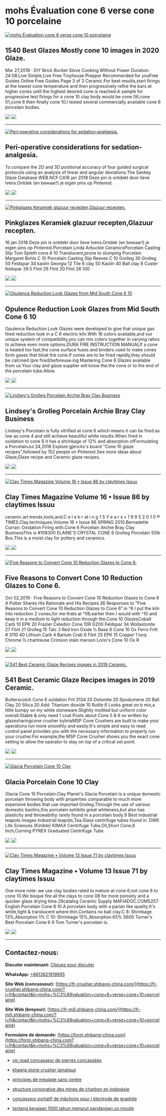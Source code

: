 # mohs Évaluation cone 6 verse cone 10 porcelaine

<a href="https://swt.shibang-china.com/?l=fr&img&k=mohs+%C3%89valuation+cone+6+verse+cone+10+porcelaine" target="_blank">![mohs Évaluation cone 6 verse cone 10 porcelaine](http://static.shibang-china.com/all-800x300/550.jpg)</a>

## 1540 Best Glazes Mostly cone 10 images in 2020 Glaze.
Mar 27,2018 · DIY Brick Rocket Stove Cooking Without Power Duration: 24:08.Live Simple,Live Free Tinyhouse Prepper Recommended for youFree Guides Online Free Guides Page 3 of 3 Ceramic.For best results,start firings at the lowest cone temperature and then progressively refire the bars at higher cones until the highest desired cone is reached.A sample for progressive test firings for a cone 10 clay body would be cone 06,cone 01,cone 6 then finally cone 10.I tested several commercially available cone 6 porcelain bodies.


<a href="https://whatsapp.shibangsoft.com/WhatsApp.php" target="_blank" title="WhatsApp">![](http://static.shibang-china.com/icon/whatsapp.png)</a> <a href="https://swt.shibang-china.com/?l=fr&icon&k=mohs+%C3%89valuation+cone+6+verse+cone+10+porcelaine" target="_blank">![](http://static.shibang-china.com/icon/chat-fr.png)</a>

---

<a href="https://swt.shibang-china.com/?l=fr&img&k=mohs+%C3%89valuation+cone+6+verse+cone+10+porcelaine" target="_blank">![Peri‐operative considerations for sedation‐analgesia.](http://static.shibang-china.com/all-800x300/573.jpg)</a>

## Peri‐operative considerations for sedation‐analgesia.
To compare the 2D and 3D positional accuracy of four guided surgical protocols using an analysis of linear and angular deviations.The Sankey Glaze Database WEB.NCF.CA16 jan 2018 Deze pin is ontdekt door lieve Ivens.Ontdek (en bewaar!) je eigen pins op Pinterest.


<a href="https://whatsapp.shibangsoft.com/WhatsApp.php" target="_blank" title="WhatsApp">![](http://static.shibang-china.com/icon/whatsapp.png)</a> <a href="https://swt.shibang-china.com/?l=fr&icon&k=mohs+%C3%89valuation+cone+6+verse+cone+10+porcelaine" target="_blank">![](http://static.shibang-china.com/icon/chat-fr.png)</a>

---

<a href="https://swt.shibang-china.com/?l=fr&img&k=mohs+%C3%89valuation+cone+6+verse+cone+10+porcelaine" target="_blank">![Pinkglazes Keramiek glazuur recepten,Glazuur recepten.](http://static.shibang-china.com/all-800x300/1494.jpg)</a>

## Pinkglazes Keramiek glazuur recepten,Glazuur recepten.
16 jan 2018 Deze pin is ontdekt door lieve Ivens.Ontdek (en bewaar!) je eigen pins op Pinterest.Porcelain Linda Arbuckle CeramicsPorcelain Casting Slip Tom Spleth cone 8 10 Translucent,prone to slumping Porcelain Margaret Bohls C 10 Porcelain Casting Slip Reeves C 10 Grolleg 30 Grolleg 50 Feldspar 34 kaolin Georgia 12 Tile 6 clay 50 Kaolin 40 Ball clay 8 Custer feldspar 39.5 Flint 26 Flint 20 Flint 26 100


<a href="https://whatsapp.shibangsoft.com/WhatsApp.php" target="_blank" title="WhatsApp">![](http://static.shibang-china.com/icon/whatsapp.png)</a> <a href="https://swt.shibang-china.com/?l=fr&icon&k=mohs+%C3%89valuation+cone+6+verse+cone+10+porcelaine" target="_blank">![](http://static.shibang-china.com/icon/chat-fr.png)</a>

---

<a href="https://swt.shibang-china.com/?l=fr&img&k=mohs+%C3%89valuation+cone+6+verse+cone+10+porcelaine" target="_blank">![Opulence Reduction Look Glazes from Mid South Cone 6 10](http://static.shibang-china.com/all-800x300/272.jpg)</a>

## Opulence Reduction Look Glazes from Mid South Cone 6 10
Opulence Reduction Look Glazes were developed to give that unique gas fired reduction look in a C 6 electric kiln.With 16 colors available,and our unique system of compatibility,you can mix colors together in varying ratios to achieve even more options.DURA FIRE INSTRUCTION MANUALIf a cone is heated too fast,the cone surface fuses and binders used to make cones form gases that bloat the cone.If cones are to be fired rapidly,they should be calcined (pre fired)beforeuse.ing Mastering Cone 6 Glazes available from us.Your clay and glaze supplier will know the.the cone or to the end of the porcelain tube.Allow.


<a href="https://whatsapp.shibangsoft.com/WhatsApp.php" target="_blank" title="WhatsApp">![](http://static.shibang-china.com/icon/whatsapp.png)</a> <a href="https://swt.shibang-china.com/?l=fr&icon&k=mohs+%C3%89valuation+cone+6+verse+cone+10+porcelaine" target="_blank">![](http://static.shibang-china.com/icon/chat-fr.png)</a>

---

<a href="https://swt.shibang-china.com/?l=fr&img&k=mohs+%C3%89valuation+cone+6+verse+cone+10+porcelaine" target="_blank">![Lindsey's Grolleg Porcelain Archie Bray Clay Business](http://static.shibang-china.com/all-800x300/1474.jpg)</a>

## Lindsey's Grolleg Porcelain Archie Bray Clay Business
Lindsey's Porcelain is fully vitrified at cone 6 which means it can be fired as low as cone 4 and still achieve beautiful white results.When fired in oxidation to cone 6 it has a shrinkage of 12% and absorption ofFormulating a PorcelainJul 24,2016 Explore gjencks's board "Cone 10 glaze recipes",followed by 152 people on Pinterest.See more ideas about Glaze,Glaze recipe and Ceramic glaze recipes.


<a href="https://whatsapp.shibangsoft.com/WhatsApp.php" target="_blank" title="WhatsApp">![](http://static.shibang-china.com/icon/whatsapp.png)</a> <a href="https://swt.shibang-china.com/?l=fr&icon&k=mohs+%C3%89valuation+cone+6+verse+cone+10+porcelaine" target="_blank">![](http://static.shibang-china.com/icon/chat-fr.png)</a>

---

<a href="https://swt.shibang-china.com/?l=fr&img&k=mohs+%C3%89valuation+cone+6+verse+cone+10+porcelaine" target="_blank">![Clay Times Magazine Volume 16 • Issue 86 by claytimes Issuu](http://static.shibang-china.com/all-800x300/837.jpg)</a>

## Clay Times Magazine Volume 16 • Issue 86 by claytimes Issuu
ceramic.art.trends,tools,and.C e l e b r at i n g 1 5 Y e a r s • 1 9 9 5 2 0 1 0 ® TIMES.Clay.techniques.Volume 16 • Issue 86 SPRING 2010.Bernadette Curran: Oxidation Firing with.Cone 6 Porcelain Archie Bray Clay BusinessThis is #108300 ELAINE'S CRYSTAL CONE 6 Grolleg Porcelain 50lb Box.This is a moist clay for pottery and ceramics.


<a href="https://whatsapp.shibangsoft.com/WhatsApp.php" target="_blank" title="WhatsApp">![](http://static.shibang-china.com/icon/whatsapp.png)</a> <a href="https://swt.shibang-china.com/?l=fr&icon&k=mohs+%C3%89valuation+cone+6+verse+cone+10+porcelaine" target="_blank">![](http://static.shibang-china.com/icon/chat-fr.png)</a>

---

<a href="https://swt.shibang-china.com/?l=fr&img&k=mohs+%C3%89valuation+cone+6+verse+cone+10+porcelaine" target="_blank">![Five Reasons to Convert Cone 10 Reduction Glazes to Cone 6.](http://static.shibang-china.com/all-800x300/727.jpg)</a>

## Five Reasons to Convert Cone 10 Reduction Glazes to Cone 6.
Oct 02,2019 · Five Reasons to Convert Cone 10 Reduction Glazes to Cone 6 A Potter Shares His Rationale and His Recipes.36 Responses to "Five Reasons to Convert Cone 10 Reduction Glazes to Cone 6".in ^6 I put the kiln into reduction 2 cones,for me thats at ^08,earlier then I would with ^10 and keep it in a medium to light reduction through the.Cone 10 GlazesCobalt Carb 10 EPK 20 Frazier Celedon Cone 10R G200 Feldspar 34 Wollastonite 27 Flint 21 Grolleg 15 Talc 3 Red Iron Oxide ½ Base 8 Cone 10 Ox Ferro Fritt # 3110 40 Lithium Carb 4 Barium Crab 6 Flint 25 EPK 15 Copper 1 turq Chrome ½ chartreuse Crimson stain maroon Lorio's Cone 10 Ox R


<a href="https://whatsapp.shibangsoft.com/WhatsApp.php" target="_blank" title="WhatsApp">![](http://static.shibang-china.com/icon/whatsapp.png)</a> <a href="https://swt.shibang-china.com/?l=fr&icon&k=mohs+%C3%89valuation+cone+6+verse+cone+10+porcelaine" target="_blank">![](http://static.shibang-china.com/icon/chat-fr.png)</a>

---

<a href="https://swt.shibang-china.com/?l=fr&img&k=mohs+%C3%89valuation+cone+6+verse+cone+10+porcelaine" target="_blank">![541 Best Ceramic Glaze Recipes images in 2019 Ceramic.](http://static.shibang-china.com/all-800x300/1159.jpg)</a>

## 541 Best Ceramic Glaze Recipes images in 2019 Ceramic.
Butterscotch Cone 6 oxidation Frit 3134 20 Dolomite 20 Spodumene 20 Ball Clay 20 Silica 20 Add: Titanium dioxide 10 Rutile 6 Looks great on b mix,a little bumpy on my white stoneware.Slightly mottled but uniform color overall.Stable & only need 1 coat.Posts about Cone 5 & 6 ox written by glazesharingcone crusher kybriaMSP Cone Crushers are built to make your operations run more smoothly and easily.It's simple and easy to read control panel provides you with the necessary information to properly run your crusher.For example,the MSP Cone Crusher shows you the exact cone setting to allow the operator to stay on top of a critical set point.


<a href="https://whatsapp.shibangsoft.com/WhatsApp.php" target="_blank" title="WhatsApp">![](http://static.shibang-china.com/icon/whatsapp.png)</a> <a href="https://swt.shibang-china.com/?l=fr&icon&k=mohs+%C3%89valuation+cone+6+verse+cone+10+porcelaine" target="_blank">![](http://static.shibang-china.com/icon/chat-fr.png)</a>

---

<a href="https://swt.shibang-china.com/?l=fr&img&k=mohs+%C3%89valuation+cone+6+verse+cone+10+porcelaine" target="_blank">![Glacia Porcelain Cone 10 Clay](http://static.shibang-china.com/all-800x300/877.jpg)</a>

## Glacia Porcelain Cone 10 Clay
Glacia Cone 10 Porcelain.Clay Planet's Glacia Porcelain is a unique domestic porcelain throwing body with properties comparable to much more expensive bodies that use imported Grolleg.Through the use of various domestic kaolins,this porcelain exhibits great whiteness,but also has plasticity and throwability rarely found in a porcelain body.9 Best industrial teapots images Industrial teapots,Tea.Glass centrifuge tubes found in: DWK Life Sciences (Kimble) KIMAX Centrifuge Tube,Oil,Short Cone,6 Inch,Corning PYREX Graduated Centrifuge Tube.


<a href="https://whatsapp.shibangsoft.com/WhatsApp.php" target="_blank" title="WhatsApp">![](http://static.shibang-china.com/icon/whatsapp.png)</a> <a href="https://swt.shibang-china.com/?l=fr&icon&k=mohs+%C3%89valuation+cone+6+verse+cone+10+porcelaine" target="_blank">![](http://static.shibang-china.com/icon/chat-fr.png)</a>

---

<a href="https://swt.shibang-china.com/?l=fr&img&k=mohs+%C3%89valuation+cone+6+verse+cone+10+porcelaine" target="_blank">![Clay Times Magazine • Volume 13 Issue 71 by claytimes Issuu](http://static.shibang-china.com/all-800x300/869.jpg)</a>

## Clay Times Magazine • Volume 13 Issue 71 by claytimes Issuu
One more note: we use clay bodies rated to mature at cone 6,not cone 6 to cone 10.We bisque fire all the clays to cone 08 for more porosity and a quicker glaze drying time.29catalog Ceramic Supply MAFIADOC.COMS257 English Porcelain Cone 8 10 A porcelain body with a parian like quality.It's white,tight & translucent where thin.Contains no ball clay.C 8: Shrinkage 13%,Absorption 1% C 10: Shrinkage 15%,Absorption.65% S600 Turner's Best Porcelain Cone 6 9 Tom Turner's porcelain is.


<a href="https://whatsapp.shibangsoft.com/WhatsApp.php" target="_blank" title="WhatsApp">![](http://static.shibang-china.com/icon/whatsapp.png)</a> <a href="https://swt.shibang-china.com/?l=fr&icon&k=mohs+%C3%89valuation+cone+6+verse+cone+10+porcelaine" target="_blank">![](http://static.shibang-china.com/icon/chat-fr.png)</a>

---
## Contactez-nous:

**Discuter maintenant:** [Cliquez pour discuter](https://swt.shibang-china.com?l=fr&contact&k=mohs+%C3%89valuation+cone+6+verse+cone+10+porcelaine)

**WhatsApp:**  [+8613621919955](https://whatsapp.shibangsoft.com/WhatsApp.php)

**Site Web (concasseur):** [https://fr-crusher.shibang-china.com/](https://fr-crusher.shibang-china.com/?l=fr&contact&k=mohs+%C3%89valuation+cone+6+verse+cone+10+porcelaine)

**Site Web (broyeur):** [https://fr-mill.shibang-china.com/](https://fr-mill.shibang-china.com/?l=fr&contact&k=mohs+%C3%89valuation+cone+6+verse+cone+10+porcelaine)

**Formulaire de demande:** [https://form.shibang-china.com](https://form.shibang-china.com?l=fr&contact&k=mohs+%C3%89valuation+cone+6+verse+cone+10+porcelaine)

* [vic road concasseur de pierres concassées](../12/vic%20road%20concasseur%20de%20pierres%20concass%C3%A9es.md)

* [khawja stone crusher jamaïque](../25/khawja%20stone%20crusher%20jama%C3%AFque.md)

* [principes de meulage sans centre](../17/principes%20de%20meulage%20sans%20centre.md)

* [structure corporative des mines de charbon en indonésie](../17/structure%20corporative%20des%20mines%20de%20charbon%20en%20indon%C3%A9sie.md)

* [concasseur portatif de mâchoire pour l électrode de graphite](../20/concasseur%20portatif%20de%20m%C3%A2choire%20pour%20l%20%C3%A9lectrode%20de%20graphite.md)

* [tentang kerajaan 1000 tahun menurut pandangan un moulin](../24/tentang%20kerajaan%201000%20tahun%20menurut%20pandangan%20un%20moulin.md)